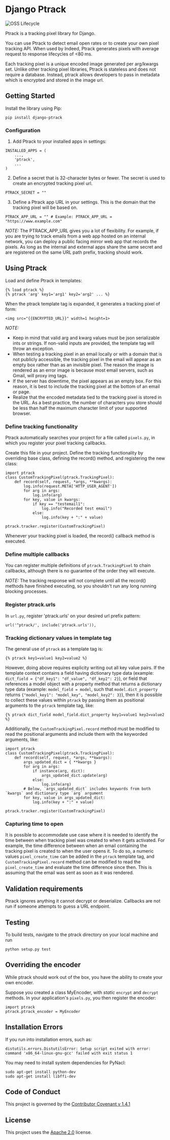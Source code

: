 # Django Ptrack

![OSS Lifecycle](https://img.shields.io/osslifecycle/indeedeng/django-ptrack.svg)

Ptrack is a tracking pixel library for Django.

You can use Ptrack to detect email open rates or to create your own pixel tracking API.
When used by Indeed, Ptrack generates pixels with average request to response lifecycles of <80 ms.

Each tracking pixel is a unique encoded image generated per arg/kwargs set.
Unlike other tracking pixel libraries, Ptrack is stateless and does not require a database.
Instead, ptrack allows developers to pass in metadata which is encrypted and stored in the image url.

## Getting Started
Install the library using Pip:
```
pip install django-ptrack
```

### Configuration
1. Add Ptrack to your installed apps in settings:
```
INSTALLED_APPS = (
    ...,
    'ptrack',
    ...
)
```

2. Define a secret that is 32-character bytes or fewer.
The secret is used to create an encrypted tracking pixel url.
```
PTRACK_SECRET = ""
```

3.  Define a Ptrack app URL in your settings. This is the domain that the tracking pixel will be based on.
```
PTRACK_APP_URL = "" # Example: PTRACK_APP_URL = "https://www.example.com"
```

*NOTE:* The PTRACK_APP_URL gives you a lot of flexibility.
For example, if you are trying to track emails from a web app hosted on an internal network, you can deploy a public facing mirror web app that records the pixels.
As long as the internal and external apps share the same secret and are registered on the same URL path prefix, tracking should work.



## Using Ptrack
Load and define Ptrack in templates:
```
{% load ptrack %}
{% ptrack 'arg' key1='arg1' key2='arg2' ... %}
```

When the ptrack template tag is expanded, it generates a tracking pixel of form:
```
<img src="{{ENCRYPTED_URL}}" width=1 height=1>
```

*NOTE:*
* Keep in mind that valid arg and kwarg values must be json serializable ints or strings.
If non-valid inputs are provided, the template tag will throw an exception.
* When testing a tracking pixel in an email locally or with a domain that is not publicly accessible, the tracking pixel in the email will appear as an empty box rather than as an invisible pixel.
The reason the image is rendered as an error image is because most email servers, such as Gmail, will proxy img tags.
* If the server has downtime, the pixel appears as an empty box.
For this reason, it is best to include the tracking pixel at the bottom of an email or page.
* Realize that the encoded metadata tied to the tracking pixel is stored in the URL.
As a best practice, the number of characters you store should be less than half the maximum character limit of your supported browser.


### Define tracking functionality
Ptrack automatically searches your project for a file called `pixels.py`, in which you register your pixel tracking callbacks.

Create this file in your project.
Define the tracking functionality by overriding base class, defining the record() method, and registering the new class:
```
import ptrack
class CustomTrackingPixel(ptrack.TrackingPixel):
    def record(self, request, *args, **kwargs):
        log.info(request.META['HTTP_USER_AGENT'])
        for arg in args:
            log.info(arg)
        for key, value in kwargs:
            if key == "testemail1":
                log.info("Recorded test email")
            else:
                log.info(key + ":" + value)

ptrack.tracker.register(CustomTrackingPixel)
```

Whenever your tracking pixel is loaded, the record() callback method is executed.

### Define multiple callbacks
You can register multiple definitions of `ptrack.TrackingPixel` to chain callbacks, although there is no guarantee of the order they will execute.

*NOTE:* The tracking response will not complete until all the record() methods have finished executing, so you shouldn't run any long running blocking processes.

### Register ptrack.urls
In `url.py`, register 'ptrack.urls' on your desired url prefix pattern:
```
url('^ptrack/', include('ptrack.urls')),
```

### Tracking dictionary values in template tag
The general use of `ptrack` as a template tag is:
```
{% ptrack key1=value1 key2=value2 %}
```
However, doing above requires explicity writing out all key value pairs. If the template context contains a field having dictionary type data (example: `dict_field = {"df_key1": "df_value", "df_key2": 2}`), or field that references a model object with a property method that returns a dictionary type data (example: `model_field = model`, such that `model.dict_property` returns `{"model_key1": "model_key", "model_key2": 3}`), then it is possible to collect these values within `ptrack` by passing them as positional arguments to the `ptrack` template tag, like:
```
{% ptrack dict_field model_field.dict_property key1=value1 key2=value2 %}
```
Additionally, the `CustomTrackingPixel.record` method must be modified to read the positional arguments and include them with the keyworded arguments, like:
```
import ptrack
class CustomTrackingPixel(ptrack.TrackingPixel):
    def record(self, request, *args, **kwargs):
        args_updated_dict = { **kwargs }
        for arg in args:
            if instance(arg, dict):
                args_updated_dict.update(arg)
            else:
                log.info(arg)
        # Below, `args_updated_dict` includes keywords from both `kwargs` and dictionary type `arg` argument
        for key, value in args_updated_dict:  
            log.info(key + ":" + value)
                
ptrack.tracker.register(CustomTrackingPixel)
```

### Capturing time to open
It is possible to accommodate use case where it is needed to identify the time between when tracking pixel was created to when it gets activated. For example, the time difference between when an email containing the tracking pixel is created to when the user opens it. To do so, a numeric values `pixel_create_time` can be added in the `ptrack` template tag, and `CustomTrackingPixel.record` method can be modified to read the `pixel_create_time` and evaluate the time difference since then. This is assuming that the email was sent as soon as it was rendered.

## Validation requirements
Ptrack ignores anything it cannot decrypt or deserialize.
Callbacks are not run if someone attempts to guess a URL endpoint.


## Testing
To build tests, navigate to the ptrack directory on your local machine and run
```
python setup.py test
```

## Overriding the encoder
While ptrack should work out of the box, you have the ability to create your own encoder.

Suppose you created a class MyEncoder, with _static_ `encrypt` and `decrypt` methods.
In your application's `pixels.py`, you then register the encoder:
```
import ptrack
ptrack.ptrack_encoder = MyEncoder
```

## Installation Errors
If you run into installation errors, such as:
```
distutils.errors.DistutilsError: Setup script exited with error: command 'x86_64-linux-gnu-gcc' failed with exit status 1
```

You may need to install system dependencies for PyNacl:
```
sudo apt-get install python-dev
sudo apt-get install libffi-dev
```

## Code of Conduct
This project is governed by the [Contributor Covenant v 1.4.1](CODE_OF_CONDUCT.md)

## License
This project uses the [Apache 2.0](LICENSE.txt) license.
